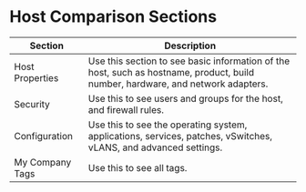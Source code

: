 # Host Comparison Sections

| Section         | Description                                                                                                                     |
| --------------- | ------------------------------------------------------------------------------------------------------------------------------- |
| Host Properties | Use this section to see basic information of the host, such as hostname, product, build number, hardware, and network adapters. |
| Security        | Use this to see users and groups for the host, and firewall rules.                                                              |
| Configuration   | Use this to see the operating system, applications, services, patches, vSwitches, vLANS, and advanced settings.                 |
| My Company Tags | Use this to see all tags.                                                                                                       |

